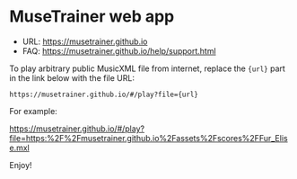 # MuseTrainer web app

- URL: https://musetrainer.github.io
- FAQ: https://musetrainer.github.io/help/support.html

To play arbitrary public MusicXML file from internet, replace the `{url}` part in the link below with the file URL:

```
https://musetrainer.github.io/#/play?file={url}
```

For example:

https://musetrainer.github.io/#/play?file=https:%2F%2Fmusetrainer.github.io%2Fassets%2Fscores%2FFur_Elise.mxl

Enjoy!
